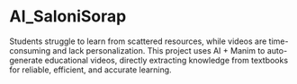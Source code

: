 # AI_SaloniSorap
Students struggle to learn from scattered resources, while videos are time-consuming and lack personalization. This project uses AI + Manim to auto-generate educational videos, directly extracting knowledge from textbooks for reliable, efficient, and accurate learning.
